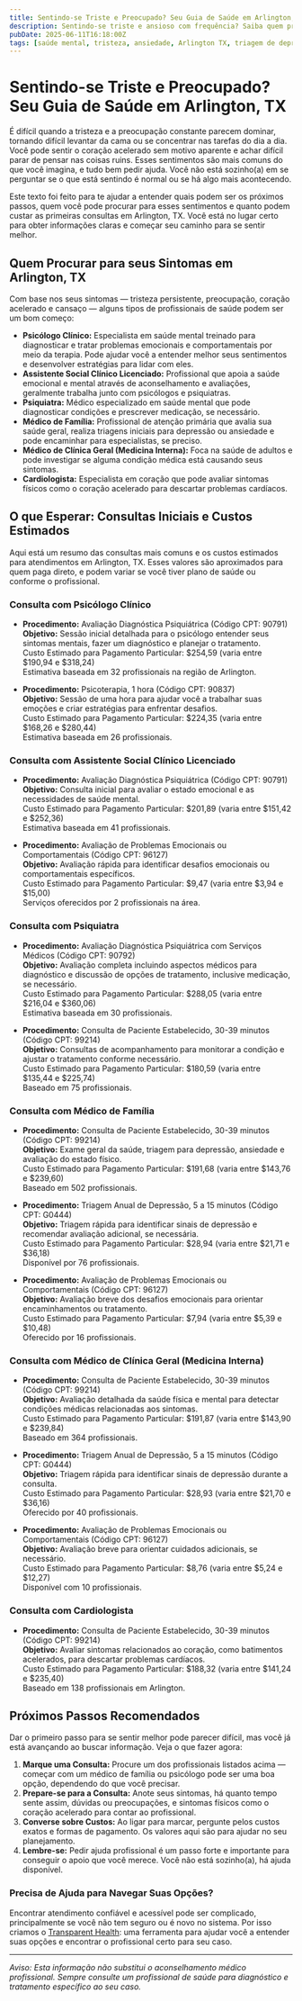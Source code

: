 ```yaml
---
title: Sentindo-se Triste e Preocupado? Seu Guia de Saúde em Arlington, TX  
description: Sentindo-se triste e ansioso com frequência? Saiba quem procurar, quanto custam as consultas e os próximos passos para cuidar da sua saúde em Arlington, TX.  
pubDate: 2025-06-11T16:18:00Z  
tags: [saúde mental, tristeza, ansiedade, Arlington TX, triagem de depressão, psicoterapia]  
---
```


# Sentindo-se Triste e Preocupado? Seu Guia de Saúde em Arlington, TX

É difícil quando a tristeza e a preocupação constante parecem dominar, tornando difícil levantar da cama ou se concentrar nas tarefas do dia a dia. Você pode sentir o coração acelerado sem motivo aparente e achar difícil parar de pensar nas coisas ruins. Esses sentimentos são mais comuns do que você imagina, e tudo bem pedir ajuda. Você não está sozinho(a) em se perguntar se o que está sentindo é normal ou se há algo mais acontecendo.

Este texto foi feito para te ajudar a entender quais podem ser os próximos passos, quem você pode procurar para esses sentimentos e quanto podem custar as primeiras consultas em Arlington, TX. Você está no lugar certo para obter informações claras e começar seu caminho para se sentir melhor.

## Quem Procurar para seus Sintomas em Arlington, TX

Com base nos seus sintomas — tristeza persistente, preocupação, coração acelerado e cansaço — alguns tipos de profissionais de saúde podem ser um bom começo:

- **Psicólogo Clínico:** Especialista em saúde mental treinado para diagnosticar e tratar problemas emocionais e comportamentais por meio da terapia. Pode ajudar você a entender melhor seus sentimentos e desenvolver estratégias para lidar com eles.  
- **Assistente Social Clínico Licenciado:** Profissional que apoia a saúde emocional e mental através de aconselhamento e avaliações, geralmente trabalha junto com psicólogos e psiquiatras.  
- **Psiquiatra:** Médico especializado em saúde mental que pode diagnosticar condições e prescrever medicação, se necessário.  
- **Médico de Família:** Profissional de atenção primária que avalia sua saúde geral, realiza triagens iniciais para depressão ou ansiedade e pode encaminhar para especialistas, se preciso.  
- **Médico de Clínica Geral (Medicina Interna):** Foca na saúde de adultos e pode investigar se alguma condição médica está causando seus sintomas.  
- **Cardiologista:** Especialista em coração que pode avaliar sintomas físicos como o coração acelerado para descartar problemas cardíacos.

## O que Esperar: Consultas Iniciais e Custos Estimados

Aqui está um resumo das consultas mais comuns e os custos estimados para atendimentos em Arlington, TX. Esses valores são aproximados para quem paga direto, e podem variar se você tiver plano de saúde ou conforme o profissional.

### Consulta com Psicólogo Clínico

- **Procedimento:** Avaliação Diagnóstica Psiquiátrica (Código CPT: 90791)  
  **Objetivo:** Sessão inicial detalhada para o psicólogo entender seus sintomas mentais, fazer um diagnóstico e planejar o tratamento.  
  Custo Estimado para Pagamento Particular: $254,59 (varia entre $190,94 e $318,24)  
  Estimativa baseada em 32 profissionais na região de Arlington.

- **Procedimento:** Psicoterapia, 1 hora (Código CPT: 90837)  
  **Objetivo:** Sessão de uma hora para ajudar você a trabalhar suas emoções e criar estratégias para enfrentar desafios.  
  Custo Estimado para Pagamento Particular: $224,35 (varia entre $168,26 e $280,44)  
  Estimativa baseada em 26 profissionais.

### Consulta com Assistente Social Clínico Licenciado

- **Procedimento:** Avaliação Diagnóstica Psiquiátrica (Código CPT: 90791)  
  **Objetivo:** Consulta inicial para avaliar o estado emocional e as necessidades de saúde mental.  
  Custo Estimado para Pagamento Particular: $201,89 (varia entre $151,42 e $252,36)  
  Estimativa baseada em 41 profissionais.

- **Procedimento:** Avaliação de Problemas Emocionais ou Comportamentais (Código CPT: 96127)  
  **Objetivo:** Avaliação rápida para identificar desafios emocionais ou comportamentais específicos.  
  Custo Estimado para Pagamento Particular: $9,47 (varia entre $3,94 e $15,00)  
  Serviços oferecidos por 2 profissionais na área.

### Consulta com Psiquiatra

- **Procedimento:** Avaliação Diagnóstica Psiquiátrica com Serviços Médicos (Código CPT: 90792)  
  **Objetivo:** Avaliação completa incluindo aspectos médicos para diagnóstico e discussão de opções de tratamento, inclusive medicação, se necessário.  
  Custo Estimado para Pagamento Particular: $288,05 (varia entre $216,04 e $360,06)  
  Estimativa baseada em 30 profissionais.

- **Procedimento:** Consulta de Paciente Estabelecido, 30-39 minutos (Código CPT: 99214)  
  **Objetivo:** Consultas de acompanhamento para monitorar a condição e ajustar o tratamento conforme necessário.  
  Custo Estimado para Pagamento Particular: $180,59 (varia entre $135,44 e $225,74)  
  Baseado em 75 profissionais.

### Consulta com Médico de Família

- **Procedimento:** Consulta de Paciente Estabelecido, 30-39 minutos (Código CPT: 99214)  
  **Objetivo:** Exame geral da saúde, triagem para depressão, ansiedade e avaliação do estado físico.  
  Custo Estimado para Pagamento Particular: $191,68 (varia entre $143,76 e $239,60)  
  Baseado em 502 profissionais.

- **Procedimento:** Triagem Anual de Depressão, 5 a 15 minutos (Código CPT: G0444)  
  **Objetivo:** Triagem rápida para identificar sinais de depressão e recomendar avaliação adicional, se necessária.  
  Custo Estimado para Pagamento Particular: $28,94 (varia entre $21,71 e $36,18)  
  Disponível por 76 profissionais.

- **Procedimento:** Avaliação de Problemas Emocionais ou Comportamentais (Código CPT: 96127)  
  **Objetivo:** Avaliação breve dos desafios emocionais para orientar encaminhamentos ou tratamento.  
  Custo Estimado para Pagamento Particular: $7,94 (varia entre $5,39 e $10,48)  
  Oferecido por 16 profissionais.

### Consulta com Médico de Clínica Geral (Medicina Interna)

- **Procedimento:** Consulta de Paciente Estabelecido, 30-39 minutos (Código CPT: 99214)  
  **Objetivo:** Avaliação detalhada da saúde física e mental para detectar condições médicas relacionadas aos sintomas.  
  Custo Estimado para Pagamento Particular: $191,87 (varia entre $143,90 e $239,84)  
  Baseado em 364 profissionais.

- **Procedimento:** Triagem Anual de Depressão, 5 a 15 minutos (Código CPT: G0444)  
  **Objetivo:** Triagem rápida para identificar sinais de depressão durante a consulta.  
  Custo Estimado para Pagamento Particular: $28,93 (varia entre $21,70 e $36,16)  
  Oferecido por 40 profissionais.

- **Procedimento:** Avaliação de Problemas Emocionais ou Comportamentais (Código CPT: 96127)  
  **Objetivo:** Avaliação breve para orientar cuidados adicionais, se necessário.  
  Custo Estimado para Pagamento Particular: $8,76 (varia entre $5,24 e $12,27)  
  Disponível com 10 profissionais.

### Consulta com Cardiologista

- **Procedimento:** Consulta de Paciente Estabelecido, 30-39 minutos (Código CPT: 99214)  
  **Objetivo:** Avaliar sintomas relacionados ao coração, como batimentos acelerados, para descartar problemas cardíacos.  
  Custo Estimado para Pagamento Particular: $188,32 (varia entre $141,24 e $235,40)  
  Baseado em 138 profissionais em Arlington.

## Próximos Passos Recomendados

Dar o primeiro passo para se sentir melhor pode parecer difícil, mas você já está avançando ao buscar informação. Veja o que fazer agora:

1. **Marque uma Consulta:** Procure um dos profissionais listados acima — começar com um médico de família ou psicólogo pode ser uma boa opção, dependendo do que você precisar.  
2. **Prepare-se para a Consulta:** Anote seus sintomas, há quanto tempo sente assim, dúvidas ou preocupações, e sintomas físicos como o coração acelerado para contar ao profissional.  
3. **Converse sobre Custos:** Ao ligar para marcar, pergunte pelos custos exatos e formas de pagamento. Os valores aqui são para ajudar no seu planejamento.  
4. **Lembre-se:** Pedir ajuda profissional é um passo forte e importante para conseguir o apoio que você merece. Você não está sozinho(a), há ajuda disponível.

### Precisa de Ajuda para Navegar Suas Opções?

Encontrar atendimento confiável e acessível pode ser complicado, principalmente se você não tem seguro ou é novo no sistema. Por isso criamos o [Transparent Health](https://transparenthealth.ai): uma ferramenta para ajudar você a entender suas opções e encontrar o profissional certo para seu caso.

---

*Aviso: Esta informação não substitui o aconselhamento médico profissional. Sempre consulte um profissional de saúde para diagnóstico e tratamento específico ao seu caso.*